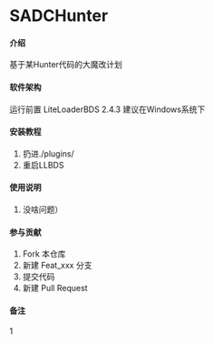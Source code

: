 # SADCHunter

#### 介绍
基于某Hunter代码的大魔改计划

#### 软件架构
运行前置 LiteLoaderBDS 2.4.3
建议在Windows系统下

#### 安装教程

1.  扔进./plugins/
2.  重启LLBDS

#### 使用说明

1.  没啥问题）

#### 参与贡献

1.  Fork 本仓库
2.  新建 Feat_xxx 分支
3.  提交代码
4.  新建 Pull Request

#### 备注
1